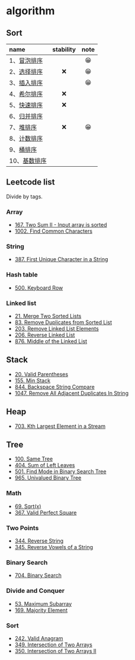 # algorithm 

## Sort

|name|stability|note|
|:--|:--:|:--:|
|1、[冒泡排序](./solutions/bubbleSort.md)||😁|
|2、[选择排序](./solutions/selectionSort.md)|❌| 😁|
|3、[插入排序](./solutions/insertionSort.md)||😁|
|4、[希尔排序](./solutions/shellSort.md)|❌||
|5、[快速排序](./solutions/quickSort.md)|❌||
|6、[归并排序](./solutions/mergeSort.md)|||
|7、[堆排序](./solutions/heapsort.md)|❌|😁|
|8、[计数排序](./solutions/countingSort.md)|||
|9、[桶排序](./solutions/bucketSort.md)|||
|10、[基数排序](./solutions/radixSort.md)|||

## Leetcode list

Divide by tags.

### Array

- [167. Two Sum II - Input array is sorted](./leetcode/2019-09-25_L167.md)
- [1002. Find Common Characters](./leetcode/2019-10-06_L1002.md)

### String

- [387. First Unique Character in a String](./leetcode/2019-09-26_L387.md)

### Hash table

- [500. Keyboard Row](./leetcode/2019-09-27_L500.md)

### Linked list

- [21. Merge Two Sorted Lists](./leetcode/2019-10-04_L21.md)
- [83. Remove Duplicates from Sorted List](./leetcode/2019-10-01_L83.md)
- [203. Remove Linked List Elements](./leetcode/2019-09-28_L203.md)
- [206. Reverse Linked List](./leetcode/2019-09-30_L206.md)
-  [876. Middle of the Linked List](./leetcode/2019-09-29_L876.md)

## Stack 

- [20. Valid Parentheses](./leetcode/2019-10-05_L20.md)
- [155. Min Stack](./leetcode/2019-10-03_L155.md)
- [844. Backspace String Compare](./leetcode/2019-10-04_L844.md)
- [1047. Remove All Adjacent Duplicates In String](./leetcode/2019-10-04_L1047.md)

## Heap

- [703. Kth Largest Element in a Stream](./leetcode/2019-10-06_L703.md)

## Tree

- [100. Same Tree](./leetcode/2019-10-07_L100.md)
- [404. Sum of Left Leaves](./leetcode/2019-10-07_L404.md)
- [501. Find Mode in Binary Search Tree](./leetcode/2019-10-07_L501.md)
- [965. Univalued Binary Tree](./leetcode/2019-10-06_L965.md)


### Math

- [69. Sqrt(x)](./leetcode/2019-10-02_L69.md)
- [367. Valid Perfect Square](./leetcode/2019-10-02_L367.md)

### Two Points

- [344. Reverse String](./leetcode/2019-10-02_L344.md)
- [345. Reverse Vowels of a String](./leetcode/2019-10-02_L345.md)

### Binary Search 

- [704. Binary Search](./leetcode/2019-10-02_L704.md)

### Divide and Conquer

- [53. Maximum Subarray](./leetcode/2019-10-04_L53.md)
- [169. Majority Element](./leetcode/2019-10-03_L169.md)

### Sort

- [242. Valid Anagram](./leetcode/2019-10-05_L242.md)
- [349.  Intersection of Two Arrays](./leetcode/2019-10-05_L349.md)
- [350. Intersection of Two Arrays II](./leetcode/2019-10-06_L350.md)
